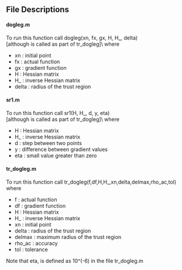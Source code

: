 ## File Descriptions

#### dogleg.m
To run this function call dogleg(xn, fx, gx, H, H_, delta)\
[although is called as part of tr_dogleg]\\
where
- xn : initial point
- fx : actual function
- gx : gradient function
- H  : Hessian matrix
- H_ : inverse Hessian matrix
- delta : radius of the trust region

#### sr1.m
To run this function call sr1(H, H_, d, y, eta)\
[although is called as part of tr_dogleg]\\
where
- H  : Hessian matrix
- H_ : inverse Hessian matrix
- d  : step between two points
- y  : difference between gradient values
- eta : small value greater than zero

#### tr_dogleg.m
To run this function call tr_dogleg(f,df,H,H_,xn,delta,delmax,rho_ac,tol)\
where
- f  : actual function
- df : gradient function
- H  : Hessian matrix
- H_ : inverse Hessian matrix
- xn : initial point
- delta : radius of the trust region
- delmax : maximum radius of the trust region
- rho_ac : accuracy
- tol : tolerance

Note that eta, is defined as 10^(-6) in the file tr_dogleg.m
